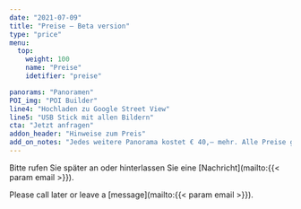 ```yaml
---
date: "2021-07-09"
title: "Preise — Beta version"
type: "price"
menu:
  top:
    weight: 100
    name: "Preise"
    idetifier: "preise"

panorams: "Panoramen"
POI_img: "POI Builder"
line4: "Hochladen zu Google Street View"
line5: "USB Stick mit allen Bildern"
cta: "Jetzt anfragen"
addon_header: "Hinweise zum Preis"
add_on_notes: "Jedes weitere Panorama kostet € 40,— mehr. Alle Preise gelten für Berlin und im Umkreis von 30 km von Berlin."
---
```


Bitte rufen Sie später an oder hinterlassen Sie eine [Nachricht](mailto:{{< param email >}}).

Please call later or leave a [message](mailto:{{< param email >}}).
